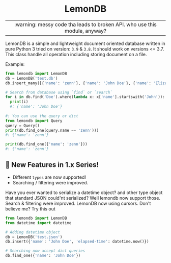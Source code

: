 <div align="center">
  <h1>LemonDB</h1>
</div>

<div align="">
<table>
<tbody>
<td align="center">
:warning: messy code tha leads to broken API. who use this module, anyway?
</td>
</tbody>
</table>
</div>

LemonDB is a simple and lightweight document oriented database written in pure Python 3 tried on version: `3.9` & `3.8`. It should work on versions <= 3.7. This class handle all operation including storing document on a file.

Example:
```python
from lemondb import LemonDB
db = LemonDB('test.db')
db.insert_many([{'name': 'zenn'}, {'name': 'John Doe'}, {'name': 'Elizabeth Doe'}])

# Search from database using `find` or `search`
for i in db.find('Doe').where(lambda x: x['name'].startswith('John')):
  print(i)
  #: {'name': 'John Doe'}
  
#: You can use the query or dict
from lemondb import Query
query = Query()
print(db.find_one(query.name == 'zenn')))
#: {'name': 'zenn'}

print(db.find_one({'name': 'zenn'}))
#: {'name': 'zenn'}

```

## 📌 New Features in 1.x Series!

- Different `types` are now supported!  
- Searching / filtering were improved.

Have you ever wanted to serialize a datetime object? and other type object that standard JSON could'nt serialized?
Well lemondb now support those. Search & filtering were improved. LemonDB now using cursors. Don't believe me? Try this out

```py
from lemondb import LemonDB
from datetime import datetime

# Adding datetime object
db = LemonDB('test.json')
db.insert({'name': 'John Doe', 'elapsed-time': datetime.now()})

# Searching now accept dict queries
db.find_one({'name': 'John Doe'})
```
